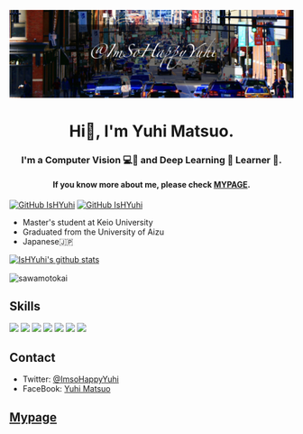 ![](https://github.com/IsHYuhi/IsHYuhi/blob/master/id.jpg)

<h1 align="center">Hi👋, I'm Yuhi Matsuo.</h1>
<h3 align="center"> I'm a Computer Vision 💻👀 and Deep Learning 🧠 Learner 📝.</h3>
<h4 align="center"> If you know more about me, please check <a href="https://ishyuhi.github.io/ImsoHappyYuhi.html">MYPAGE</a>.</h4>


[![GitHub IsHYuhi](https://img.shields.io/github/followers/ishyuhi?label=follow%20@IsHYuhi&style=social)](https://github.com/IsHYuhi)  [![GitHub IsHYuhi](https://img.shields.io/twitter/follow/ImsoHappyYuhi?style=social&logo=twitter)](https://twitter.com/intent/follow?screen_name=imsohappyyuhi)

- Master's student at Keio University
- Graduated from the University of Aizu
- Japanese🇯🇵

[![IsHYuhi's github stats](https://github-readme-stats.vercel.app/api?username=IsHYuhi&show_icons=true&icon_color=2BDE73&count_private=true)](https://github.com/IsHYuhi)
<!-- [![Top Langs](https://github-readme-stats.vercel.app/api/top-langs/?username=IsHYuhi&layout=compact&hide=jupyter%20notebook)](https://github.com/IsHYuhi) -->

<p><img align="center" src="https://github-readme-streak-stats.herokuapp.com/?user=sawamotokai&" alt="sawamotokai" /></p>

## Skills
<p>
<img src="https://img.shields.io/badge/-Java-007396.svg?logo=java&style=social">
<img src="https://img.shields.io/badge/-Python-3776AB?style=social&logo=Python&logoColor=3776AB"/>
<img src="https://img.shields.io/badge/-PyTorch-EE4C2C?style=social&logo=PyTorch&logoColor=EE4C2C"/>
<img src="https://img.shields.io/badge/-Django-092E20?style=social&logo=Django&logoColor=092E20"/>
<img src="https://img.shields.io/badge/-Visual%20Studio%20Code-23A9F2?style=social&logo=Visual%20Studio%20Code&logoColor=23A9F2"/>
<img src="https://img.shields.io/badge/-Github-181717?style=social&logo=GitHub&logoColor=181717"/>
<img src="https://img.shields.io/badge/-Git-F44D27?style=social&logo=Git&logoColor=F44D27"/>
</p>

## Contact
- Twitter: [@ImsoHappyYuhi](https://twitter.com/ImsoHappyYuhi)
- FaceBook: [Yuhi Matsuo](https://www.facebook.com/ImsoHappyYuhi)

## [Mypage](https://ishyuhi.github.io/ImsoHappyYuhi.html)
<!--![](https://github.com/IsHYuhi/IsHYuhi/blob/master/hi.gif)-->

<!--
**IsHYuhi/IsHYuhi** is a ✨ _special_ ✨ repository because its `README.md` (this file) appears on your GitHub profile.

Here are some ideas to get you started:

- 🔭 I’m currently working on ...
- 🌱 I’m currently learning ...
- 👯 I’m looking to collaborate on ...
- 🤔 I’m looking for help with ...
- 💬 Ask me about ...
- 📫 How to reach me: ...
- 😄 Pronouns: ...
- ⚡ Fun fact: ...
-->

